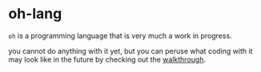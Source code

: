 # oh-lang

`oh` is a programming language that is very much a work in progress.

you cannot do anything with it yet, but you can peruse what coding
with it may look like in the future by checking out the
[walkthrough](https://github.com/oh-lang/oh-lang/blob/main/WALKTHROUGH.md).
